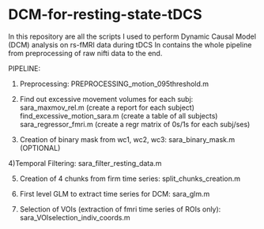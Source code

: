 # DCM-for-resting-state-tDCS

In this repository are all the scripts I used to perform Dynamic Causal Model (DCM) analysis on rs-fMRI data during tDCS
In contains the whole pipeline from preprocessing of raw nifti data to the end.

PIPELINE:

1) Preprocessing: PREPROCESSING_motion_095threshold.m

2) Find out excessive movement volumes for each subj: sara_maxmov_rel.m (create a report for each subject)
                                                      find_excessive_motion_sara.m  (create a table of all subjects)
                                                      sara_regressor_fmri.m  (create a regr matrix of 0s/1s for each subj/ses)

3) Creation of binary mask from wc1, wc2, wc3:    sara_binary_mask.m (OPTIONAL) 

4)Temporal Filtering:                             sara_filter_resting_data.m

5) Creation of 4 chunks from firm time series:    split_chunks_creation.m

6) First level GLM to extract time series for DCM:  sara_glm.m

7) Selection of VOIs (extraction of fmri time series of ROIs only):   sara_VOIselection_indiv_coords.m
